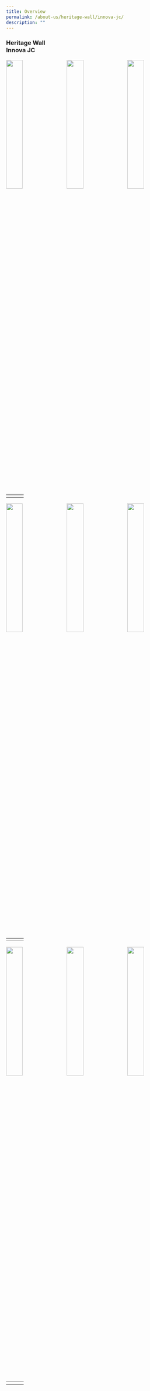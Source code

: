 ```yaml
---
title: Overview
permalink: /about-us/heritage-wall/innova-jc/
description: ""
---
```

### **Heritage Wall**<br>**Innova JC**

<p><a href="webhere"><img src="/images/innovajc.jpg" style="width:30%;margin-right:15px;" align = "left"></a></p>
<p><a href="webhere"><img src="/images/innovajc.jpg" style="width:30%;margin-right:15px;" align = "left"></a></p>
<p><a href="webhere"><img src="/images/innovajc.jpg" style="width:30%;margin-right:15px;" align = "left"></a></p>

<br clear="left">

|  |  |  |
|:---:|:---:|:---:|
|  |  |  |

<p><a href="webhere"><img src="/images/innovajc.jpg" style="width:30%;margin-right:15px;" align = "left"></a></p>
<p><a href="webhere"><img src="/images/innovajc.jpg" style="width:30%;margin-right:15px;" align = "left"></a></p>
<p><a href="webhere"><img src="/images/innovajc.jpg" style="width:30%;margin-right:15px;" align = "left"></a></p>

<br clear="left">

|  |  |  |
|:---:|:---:|:---:|
|  |  |  |

<p><a href="webhere"><img src="/images/innovajc.jpg" style="width:30%;margin-right:15px;" align = "left"></a></p>
<p><a href="webhere"><img src="/images/innovajc.jpg" style="width:30%;margin-right:15px;" align = "left"></a></p>
<p><a href="webhere"><img src="/images/innovajc.jpg" style="width:30%;margin-right:15px;" align = "left"></a></p>

<br clear="left">

|  |  |  |
|:---:|:---:|:---:|
|  |  |  |

